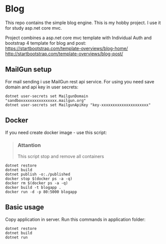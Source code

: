 # Blog

This repo contains the simple blog engine. This is my hobby project. I use it for study asp.net core mvc.

Project combines a asp.net core mvc template with Individual Auth and bootstrap 4 template for blog and post:
https://startbootstrap.com/template-overviews/blog-home/
http://startbootstrap.com/template-overviews/blog-post/


MailGun setup
-------------
For mail sending i use MailGun rest api service. For using you need save domain and api key in user secrets:

```Shell
dotnet user-secrets set MailgunDomain "sandboxxxxxxxxxxxxxxxx.mailgun.org"
dotnet user-secrets set MailgunApiKey "key-xxxxxxxxxxxxxxxxxxxxx"
```


Docker
------
If you need create docker image - use this script:

>### Attantion
>This script stop and remove all containers

```Shell
dotnet restore
dotnet build
dotnet publish -o:./published
docker stop $(docker ps -a -q)
docker rm $(docker ps -a -q)
docker build -t blogapp .
docker run -d -p 80:5000 blogapp
```


Basic usage
-----------
Copy application in server. Run this commands in application folder:

```Shell
dotnet restore
dotnet build
dotnet run
```